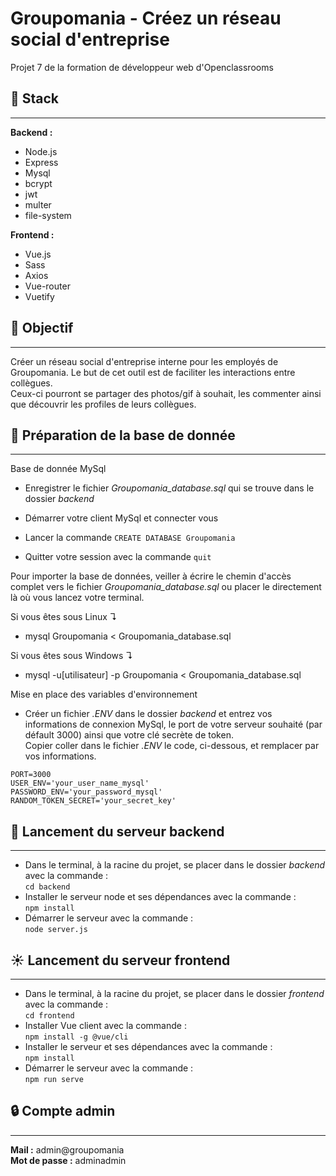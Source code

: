 # Groupomania - Créez un réseau social d'entreprise  
Projet 7 de la formation de développeur web d'Openclassrooms

## 📎 Stack
***

**Backend :**  
* Node.js
* Express
* Mysql
* bcrypt
* jwt
* multer
* file-system

**Frontend :**  
* Vue.js
* Sass
* Axios
* Vue-router
* Vuetify

## 🎯 Objectif
***

Créer un réseau social d'entreprise interne pour les employés de Groupomania. Le but de cet outil est de faciliter les interactions entre collègues.  
Ceux-ci pourront se partager des photos/gif à souhait, les commenter ainsi que découvrir les profiles de leurs collègues.

## 🚀 Préparation de la base de donnée
***

Base de donnée MySql  

* Enregistrer le fichier *Groupomania_database.sql* qui se trouve dans le dossier *backend*

* Démarrer votre client MySql et connecter vous

* Lancer la commande `CREATE DATABASE Groupomania`

* Quitter votre session avec la commande `quit`

Pour importer la base de données, veiller à écrire le chemin d'accès complet vers le fichier *Groupomania_database.sql* ou placer le directement là où vous lancez votre terminal.

Si vous êtes sous Linux ↴
* mysql Groupomania < Groupomania_database.sql

Si vous êtes sous Windows ↴
* mysql -u[utilisateur] -p Groupomania < Groupomania_database.sql

Mise en place des variables d'environnement  

* Créer un fichier *.ENV* dans le dossier *backend* et entrez vos informations de connexion MySql, le port de votre serveur souhaité (par défault 3000) ainsi que votre clé secrète de token.  
Copier coller dans le fichier *.ENV* le code, ci-dessous, et remplacer par vos informations.  

`
PORT=3000
`  
`
USER_ENV='your_user_name_mysql'
`  
`
PASSWORD_ENV='your_password_mysql'
` 
`
RANDOM_TOKEN_SECRET='your_secret_key'
`   

## 🤖 Lancement du serveur backend
***

* Dans le terminal, à la racine du projet, se placer dans le dossier *backend* avec la commande :  
`
cd backend
`
* Installer le serveur node et ses dépendances avec la commande :  
`
npm install
`
* Démarrer le serveur avec la commande :  
`
node server.js
`

## ☀️ Lancement du serveur frontend
***

* Dans le terminal, à la racine du projet, se placer dans le dossier *frontend* avec la commande :  
`
cd frontend
`
* Installer Vue client avec la commande :  
`
npm install -g @vue/cli
`
* Installer le serveur et ses dépendances avec la commande :  
`
npm install
`
* Démarrer le serveur avec la commande :  
`
npm run serve
`

## 🔒 Compte admin
***

**Mail :** admin@groupomania  
**Mot de passe :** adminadmin